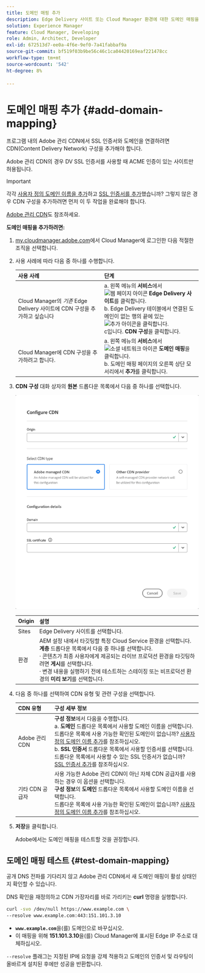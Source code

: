 ```yaml
---
title: 도메인 매핑 추가
description: Edge Delivery 사이트 또는 Cloud Manager 환경에 대한 도메인 매핑을 추가하는 방법에 대해 알아봅니다.
solution: Experience Manager
feature: Cloud Manager, Developing
role: Admin, Architect, Developer
exl-id: 672513d7-ee0a-4f6e-9ef0-7a41fabbaf9a
source-git-commit: bf519f03b9be56c46c1ca04420169eaf221478cc
workflow-type: tm+mt
source-wordcount: '542'
ht-degree: 8%

---
```



# 도메인 매핑 추가 {#add-domain-mapping}

프로그램 내의 Adobe 관리 CDN에서 SSL 인증서와 도메인을 연결하려면 CDN(Content Delivery Network) 구성을 추가해야 합니다.

Adobe 관리 CDN의 경우 DV SSL 인증서를 사용할 때 ACME 인증이 있는 사이트만 허용됩니다.

>[!IMPORTANT]
>
>각각 [사용자 정의 도메인 이름을 추가](/help/implementing/cloud-manager/custom-domain-names/add-custom-domain-name.md)하고 [SSL 인증서를 추가](/help/implementing/cloud-manager/managing-ssl-certifications/add-ssl-certificate.md)했습니까? 그렇지 않은 경우 CDN 구성을 추가하려면 먼저 이 두 작업을 완료해야 합니다.

[Adobe 관리 CDN](https://www.aem.live/docs/byo-cdn-adobe-managed)도 참조하세요.

**도메인 매핑을 추가하려면:**

1. [my.cloudmanager.adobe.com](https://my.cloudmanager.adobe.com/)에서 Cloud Manager에 로그인한 다음 적절한 조직을 선택합니다.

1. 사용 사례에 따라 다음 중 하나를 수행합니다.

   | 사용 사례 | 단계 |
   | --- | --- |
   | Cloud Manager의 *기존* Edge Delivery 사이트에 CDN 구성을 추가하고 싶습니다 | a. 왼쪽 메뉴의 **서비스**&#x200B;에서 ![웹 페이지 아이콘](https://spectrum.adobe.com/static/icons/workflow_18/Smock_WebPages_18_N.svg) **Edge Delivery 사이트**&#x200B;를 클릭합니다.<br>b. Edge Delivery 테이블에서 연결된 도메인이 없는 행의 끝에 있는 ![추가 아이콘](https://spectrum.adobe.com/static/icons/workflow_18/Smock_More_18_N.svg)을 클릭합니다.<br>c입니다. **CDN 구성**&#x200B;을 클릭합니다. |
   | Cloud Manager에 CDN 구성을 추가하려고 합니다. | a. 왼쪽 메뉴의 **서비스**&#x200B;에서 ![소셜 네트워크 아이콘](https://spectrum.adobe.com/static/icons/workflow_18/Smock_SocialNetwork_18_N.svg) **도메인 매핑**&#x200B;을 클릭합니다.<br>b. 도메인 매핑 페이지의 오른쪽 상단 모서리에서 **추가**&#x200B;를 클릭합니다. |

1. **CDN 구성** 대화 상자의 **원본** 드롭다운 목록에서 다음 중 하나를 선택합니다.

   ![CDN 구성 대화 상자](/help/implementing/cloud-manager/assets/configure-cdn-dialog.png)

   | Origin | 설명 |
   | --- | --- |
   | Sites | Edge Delivery 사이트를 선택합니다. |
   | 환경 | AEM 설정 내에서 타깃팅할 특정 Cloud Service 환경을 선택합니다.<br>**계층** 드롭다운 목록에서 다음 중 하나를 선택합니다.<br>· 콘텐츠가 최종 사용자에게 제공되는 라이브 프로덕션 환경을 타깃팅하려면 **게시**&#x200B;를 선택합니다.<br>· 변경 내용을 실행하기 전에 테스트하는 스테이징 또는 비프로덕션 환경의 **미리 보기**&#x200B;를 선택합니다. |

1. 다음 중 하나를 선택하여 CDN 유형 및 관련 구성을 선택합니다.

   | CDN 유형 | 구성 세부 정보 |
   | --- | --- |
   | Adobe 관리 CDN | **구성 정보**&#x200B;에서 다음을 수행합니다.<br>a. **도메인** 드롭다운 목록에서 사용할 도메인 이름을 선택합니다.<br>드롭다운 목록에 사용 가능한 확인된 도메인이 없습니까? [사용자 정의 도메인 이름 추가](/help/implementing/cloud-manager/custom-domain-names/add-custom-domain-name.md)를 참조하십시오.<br>b. **SSL 인증서** 드롭다운 목록에서 사용할 인증서를 선택합니다.<br>드롭다운 목록에서 사용할 수 있는 SSL 인증서가 없습니까? [SSL 인증서 추가](/help/implementing/cloud-manager/managing-ssl-certifications/add-ssl-certificate.md)를 참조하십시오. |
   | 기타 CDN 공급자 | 사용 가능한 Adobe 관리 CDN이 아닌 자체 CDN 공급자를 사용하는 경우 이 옵션을 선택합니다.<br>**구성 정보**&#x200B;의 **도메인** 드롭다운 목록에서 사용할 도메인 이름을 선택합니다.<br>드롭다운 목록에 사용 가능한 확인된 도메인이 없습니까? [사용자 정의 도메인 이름 추가](/help/implementing/cloud-manager/custom-domain-names/add-custom-domain-name.md)를 참조하십시오. |

1. **저장**&#x200B;을 클릭합니다.

   Adobe에서는 도메인 매핑을 테스트할 것을 권장합니다.

## 도메인 매핑 테스트 {#test-domain-mapping}

공개 DNS 전파를 기다리지 않고 Adobe 관리 CDN에서 새 도메인 매핑이 활성 상태인지 확인할 수 있습니다.

DNS 확인을 재정의하고 CDN 가장자리를 바로 가리키는 **curl** 명령을 실행합니다.

```bash
curl -svo /dev/null https://www.example.com \
--resolve www.example.com:443:151.101.3.10
```

* **`www.example.com`**&#x200B;을(를) 도메인으로 바꾸십시오.
* 이 매핑을 위해 **151.101.3.10**&#x200B;을(를) Cloud Manager에 표시된 Edge IP 주소로 대체하십시오.

`--resolve` 플래그는 지정된 IP에 요청을 강제 적용하고 도메인의 인증서 및 라우팅이 올바르게 설치된 후에만 성공을 반환합니다.

